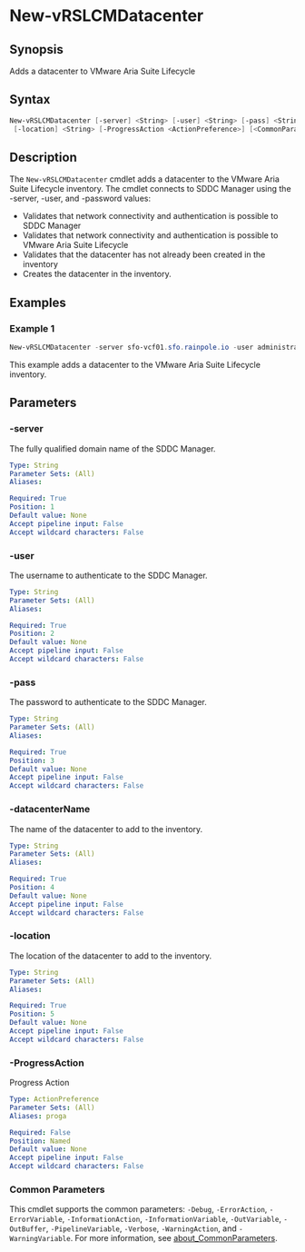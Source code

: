 # New-vRSLCMDatacenter

## Synopsis

Adds a datacenter to VMware Aria Suite Lifecycle

## Syntax

```powershell
New-vRSLCMDatacenter [-server] <String> [-user] <String> [-pass] <String> [-datacenterName] <String>
 [-location] <String> [-ProgressAction <ActionPreference>] [<CommonParameters>]
```

## Description

The `New-vRSLCMDatacenter` cmdlet adds a datacenter to the VMware Aria Suite Lifecycle inventory.
The
cmdlet connects to SDDC Manager using the -server, -user, and -password values:

- Validates that network connectivity and authentication is possible to SDDC Manager
- Validates that network connectivity and authentication is possible to VMware Aria Suite Lifecycle
- Validates that the datacenter has not already been created in the inventory
- Creates the datacenter in the inventory.

## Examples

### Example 1

```powershell
New-vRSLCMDatacenter -server sfo-vcf01.sfo.rainpole.io -user administrator@vsphere.local -pass VMw@re1! -datacenterName xint-m01-dc01 -location "San Francisco, California, US"
```

This example adds a datacenter to the VMware Aria Suite Lifecycle inventory.

## Parameters

### -server

The fully qualified domain name of the SDDC Manager.

```yaml
Type: String
Parameter Sets: (All)
Aliases:

Required: True
Position: 1
Default value: None
Accept pipeline input: False
Accept wildcard characters: False
```

### -user

The username to authenticate to the SDDC Manager.

```yaml
Type: String
Parameter Sets: (All)
Aliases:

Required: True
Position: 2
Default value: None
Accept pipeline input: False
Accept wildcard characters: False
```

### -pass

The password to authenticate to the SDDC Manager.

```yaml
Type: String
Parameter Sets: (All)
Aliases:

Required: True
Position: 3
Default value: None
Accept pipeline input: False
Accept wildcard characters: False
```

### -datacenterName

The name of the datacenter to add to the inventory.

```yaml
Type: String
Parameter Sets: (All)
Aliases:

Required: True
Position: 4
Default value: None
Accept pipeline input: False
Accept wildcard characters: False
```

### -location

The location of the datacenter to add to the inventory.

```yaml
Type: String
Parameter Sets: (All)
Aliases:

Required: True
Position: 5
Default value: None
Accept pipeline input: False
Accept wildcard characters: False
```

### -ProgressAction

Progress Action

```yaml
Type: ActionPreference
Parameter Sets: (All)
Aliases: proga

Required: False
Position: Named
Default value: None
Accept pipeline input: False
Accept wildcard characters: False
```

### Common Parameters

This cmdlet supports the common parameters: `-Debug`, `-ErrorAction`, `-ErrorVariable`, `-InformationAction`, `-InformationVariable`, `-OutVariable`, `-OutBuffer`, `-PipelineVariable`, `-Verbose`, `-WarningAction`, and `-WarningVariable`. For more information, see [about_CommonParameters](http://go.microsoft.com/fwlink/?LinkID=113216).
